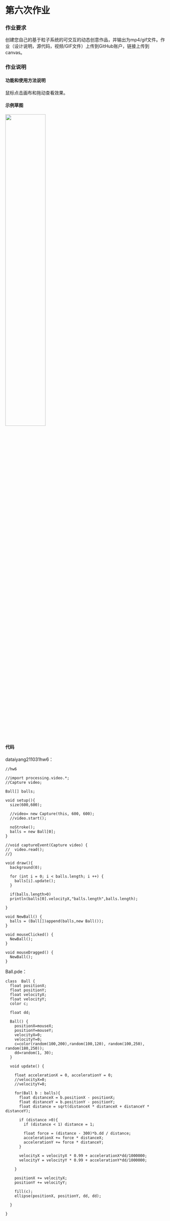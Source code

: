 # 第六次作业

### 作业要求

创建您自己的基于粒子系统的可交互的动态创意作品，并输出为mp4/gif文件。作业（设计说明，源代码，视频/GIF文件）上传到GitHub账户，链接上传到canvas。

### 作业说明
#### 功能和使用方法说明
鼠标点击画布和拖动查看效果。

#### 示例草图
<img src="https://github.com/dataiyang6/518030910258-Yuliangchun/blob/main/%5B%E7%AC%AC%E5%85%AD%E6%AC%A1%E4%BD%9C%E4%B8%9A%EF%BC%9A%E5%88%9B%E6%84%8F%E7%BC%96%E7%A8%8B%E7%A0%94%E7%A9%B6%EF%BC%9A%E8%87%AA%E7%BB%84%E7%BB%87%E4%B8%8E%E6%B6%8C%E7%8E%B0%E6%80%A7%5D%E4%BD%9C%E4%B8%9A/hw6.gif" width="50%">

#### 代码
dataiyang211031hw6：
```
//hw6

//import processing.video.*;
//Capture video;

Ball[] balls;

void setup(){
  size(600,600); 
  
  //video= new Capture(this, 600, 600);
  //video.start();
  
  noStroke();
  balls = new Ball[0];
}

//void captureEvent(Capture video) {
//  video.read();
//}

void draw(){
  background(0);
  
  for (int i = 0; i < balls.length; i ++) {
    balls[i].update();
  }
  
  if(balls.length>0)
  println(balls[0].velocityX,"balls.length",balls.length);
  
}

void NewBall() {
  balls = (Ball[])append(balls,new Ball());
}

void mouseClicked() {
  NewBall();
}

void mouseDragged() {
  NewBall();
}
```

Ball.pde：
```
class  Ball {
  float positionX;
  float positionY;
  float velocityX;
  float velocityY;
  color c;
  
  float dd;
  
  Ball() {
    positionX=mouseX;
    positionY=mouseY;
    velocityX=0;
    velocityY=0;
    c=color(random(100,200),random(100,120), random(100,250), random(180,250));
    dd=random(1, 30);
  }
  
  void update() {
    
    float accelerationX = 0, accelerationY = 0;
    //velocityX=0;
    //velocityY=0;
    
    for(Ball b : balls){
      float distanceX = b.positionX - positionX;
      float distanceY = b.positionY - positionY;
      float distance = sqrt(distanceX * distanceX + distanceY * distanceY);
      
      if (distance >0){
        if (distance < 1) distance = 1;
        
        float force = (distance - 300)*b.dd / distance;       
        accelerationX += force * distanceX;
        accelerationY += force * distanceY;
      } 

      velocityX = velocityX * 0.99 + accelerationX*dd/1000000;
      velocityY = velocityY * 0.99 + accelerationY*dd/1000000;

    }
    
    positionX += velocityX;
    positionY += velocityY;  

    fill(c);
    ellipse(positionX, positionY, dd, dd);
    
  }
  
}
```

